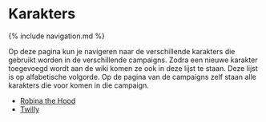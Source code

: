 # Karakters

{% include navigation.md %}

Op deze pagina kun je navigeren naar de verschillende karakters die gebruikt worden in de verschillende campaigns. Zodra een nieuwe karakter toegevoegd wordt aan de wiki komen ze ook in deze lijst te staan. Deze lijst is op alfabetische volgorde. Op de pagina van de campaigns zelf staan alle karakters die voor komen in die campaign.

* [Robina the Hood](characters/Robina-the-Hood.md)
* [Twilly](characters/Twilly.md)